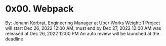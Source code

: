# 0x00. Webpack
 By: Johann Kerbrat, Engineering Manager at Uber Works
 Weight: 1
 Project will start Dec 26, 2022 12:00 AM, must end by Dec 27, 2022 12:00 AM
 was released at Dec 26, 2022 12:00 PM
 An auto review will be launched at the deadline

